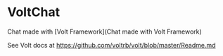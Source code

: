 # VoltChat

Chat made with [Volt Framework](Chat made with Volt Framework)

See Volt docs at https://github.com/voltrb/volt/blob/master/Readme.md
